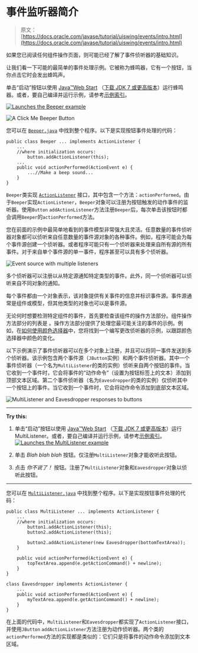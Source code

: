 # 事件监听器简介

> 原文： [https://docs.oracle.com/javase/tutorial/uiswing/events/intro.html](https://docs.oracle.com/javase/tutorial/uiswing/events/intro.html)

如果您已阅读任何组件操作页面，则可能已经了解了事件侦听器的基础知识。

让我们看一下可能的最简单的事件处理示例。它被称为蜂鸣器，它有一个按钮，当你点击它时会发出蜂鸣声。

单击“启动”按钮以使用 [Java™Web Start](http://www.oracle.com/technetwork/java/javase/javawebstart/index.html) （[下载 JDK 7 或更高版本](http://www.oracle.com/technetwork/java/javase/downloads/index.html)）运行蜂鸣器。或者，要自己编译并运行示例，请参考[示例索引](../examples/events/index.html#Beeper)。

[![Launches the Beeper example](img/4707a69a17729d71c56b2bdbbb4cc61c.jpg)](https://docs.oracle.com/javase/tutorialJWS/samples/uiswing/BeeperProject/Beeper.jnlp)

![A Click Me Beeper Button](img/d32222565074768546aa3ee411bacdb9.jpg)

您可以在 [`Beeper.java`](../examples/events/BeeperProject/src/events/Beeper.java) 中找到整个程序。以下是实现按钮事件处理的代码：

```
public class Beeper ... implements ActionListener {
    ...
    //where initialization occurs:
        button.addActionListener(this);
    ...
    public void actionPerformed(ActionEvent e) {
        ...//Make a beep sound...
    }
}

```

`Beeper`类实现 [`ActionListener`](actionlistener.html) 接口，其中包含一个方法：`actionPerformed`。由于`Beeper`实现`ActionListener`，`Beeper`对象可以注册为按钮触发的动作事件的监听器。使用`Button` `addActionListener`方法注册`Beeper`后，每次单击该按钮时都会调用`Beeper`的`actionPerformed`方法。

您在前面的示例中最简单地看到的事件模型非常强大且灵活。任意数量的事件侦听器对象都可以侦听来自任意数量的事件源对象的各种事件。例如，程序可能会为每个事件源创建一个侦听器。或者程序可能只有一个侦听器来处理来自所有源的所有事件。对于来自单个事件源的单一事件，程序甚至可以具有多个侦听器。

![Event source with multiple listeners](img/fc22018d59de96099a96b840fcb501a0.jpg)

多个侦听器可以注册以从特定源通知特定类型的事件。此外，同一个侦听器可以侦听来自不同对象的通知。

每个事件都由一个对象表示，该对象提供有关事件的信息并标识事件源。事件源通常是组件或模型，但其他类型的对象也可以是事件源。

无论何时想要检测特定组件的事件，首先要检查该组件的操作方法部分。组件操作方法部分的列表是 [](../components/componentlist.html) 。操作方法部分提供了处理您最可能关注的事件的示例。例如，在[如何使用颜色选择器](../components/colorchooser.html)中，您将找到一个编写更改侦听器的示例，以跟踪颜色选择器中颜色的变化。

以下示例演示了事件侦听器可以在多个对象上注册，并且可以将同一事件发送到多个侦听器。该示例包含两个事件源（`JButton`实例）和两个事件侦听器。其中一个事件侦听器（一个名为`MultiListener`的类的实例）侦听来自两个按钮的事件。当它收到一个事件时，它会将事件的“动作命令”（设置为按钮标签上的文本）添加到顶部文本区域。第二个事件侦听器（名为`Eavesdropper`的类的实例）仅侦听其中一个按钮上的事件。当它收到一个事件时，它会将动作命令添加到底部文本区域。

![MultiListener and Eavesdropper responses to buttons](img/dfa0492f3ac52441ebe7df70791787ae.jpg)

* * *

**Try this:** 

1.  单击“启动”按钮以使用 [Java™Web Start](http://www.oracle.com/technetwork/java/javase/javawebstart/index.html) （[下载 JDK 7 或更高版本](http://www.oracle.com/technetwork/java/javase/downloads/index.html)）运行 MultiListener。或者，要自己编译并运行示例，请参考[示例索引](../examples/events/index.html#MultiListener)。 [![Launches the MultiListener example](img/4707a69a17729d71c56b2bdbbb4cc61c.jpg)](https://docs.oracle.com/javase/tutorialJWS/samples/uiswing/MultiListenerProject/MultiListener.jnlp) 

2.  单击 _Blah blah blah_ 按钮。仅注册`MultiListener`对象才能收听此按钮。
3.  点击 _你不说了！_ 按钮。注册了`MultiListener`对象和`Eavesdropper`对象以侦听此按钮。

* * *

您可以在 [`MultiListener.java`](../examples/events/MultiListenerProject/src/events/MultiListener.java) 中找到整个程序。以下是实现按钮事件处理的代码：

```
public class MultiListener ... implements ActionListener {
    ...
    //where initialization occurs:
        button1.addActionListener(this);
        button2.addActionListener(this);

        button2.addActionListener(new Eavesdropper(bottomTextArea));
    }

    public void actionPerformed(ActionEvent e) {
        topTextArea.append(e.getActionCommand() + newline);
    }
}

class Eavesdropper implements ActionListener {
    ...
    public void actionPerformed(ActionEvent e) {
        myTextArea.append(e.getActionCommand() + newline);
    }
}

```

在上面的代码中，`MultiListener`和`Eavesdropper`都实现了`ActionListener`接口，并使用`JButton` `addActionListener`方法注册为动作侦听器。两个类的`actionPerformed`方法的实现都是类似的：它们只是将事件的动作命令添加到文本区域。